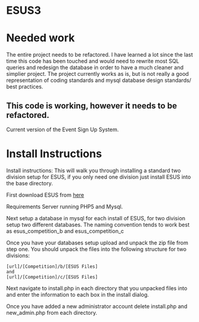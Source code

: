 # ESUS3
# Needed work
The entire project needs to be refactored. I have learned a lot since the last time this code has been touched and would need to rewrite most SQL queries and redesign the database in order to have a much cleaner and simplier project. The project currently works as is, but is not really a good representation of coding standards and mysql database design standards/ best practices. 


## This code is working, however it needs to be refactored. 
Current version of the Event Sign Up System. 



# Install Instructions
Install instructions:
This will walk you through installing a standard two division setup for ESUS, if you only need one division just install ESUS into the base
directory. 

First download ESUS from [here](https://github.com/alexaverill/ESUS3/archive/master.zip)

Requirements Server running PHP5 and Mysql.

Next setup a database in mysql for each install of ESUS, for two division setup two different databases.
The naming convention tends to work best as esus_competition_b and esus_competition_c

Once you have your databases setup upload and unpack the zip file from step one. You should unpack the files into the following structure for 
two divisions:
```
[url]/[Competition]/b/[ESUS Files]
and 
[url]/[Competition]/c/[ESUS Files]
```
Next navigate to install.php in each directory that you unpacked files into and enter the information to each box in the install dialog.

Once you have added a new administrator account delete install.php and new_admin.php from each directory.

